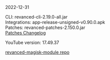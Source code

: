 2022-12-31
  
CLI: revanced-cli-2.19.0-all.jar  
Integrations: app-release-unsigned-v0.90.0.apk  
Patches: revanced-patches-2.150.0.jar  
[Patches Changelog](https://github.com/revanced/revanced-patches/releases/tag/v2.150.0)  

YouTube version: 17.49.37  

[revanced-magisk-module repo](https://github.com/j-hc/revanced-magisk-module)
